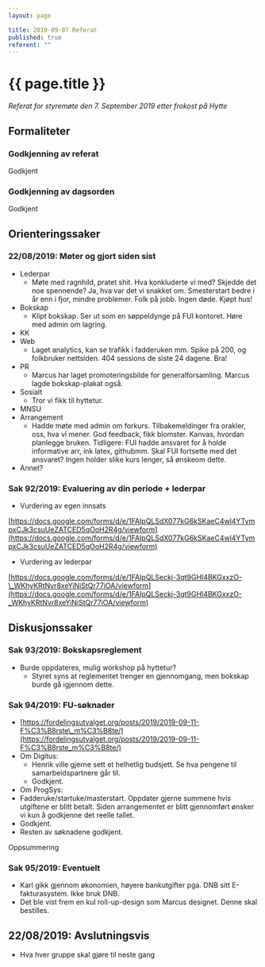 ```yaml
---
layout: page

title: 2019-09-07 Referat
published: true
referent: ""
---
```


# {{ page.title }}

_Referat for styremøte den 7. September 2019 etter frokost på Hytte_

## Formaliteter

### Godkjenning av referat

Godkjent

### Godkjenning av dagsorden
Godkjent

## Orienteringssaker

### 22/08/2019: Møter og gjort siden sist

- Lederpar
  - Møte med ragnhild, pratet shit. Hva konkluderte vi med? Skjedde det noe spennende? Ja, hva var det vi snakket om. Smesterstart bedre i år enn i fjor, mindre problemer. Folk på jobb. Ingen døde. Kjøpt hus!
- Bokskap
  - Klipt bokskap. Ser ut som en søppeldynge på FUI kontoret. Høre med admin om lagring.
- KK
- Web
  - Laget analytics, kan se trafikk i fadderuken mm. Spike på 200, og folkbruker nettsiden. 404 sessions de siste 24 dagene. Bra!
- PR
  - Marcus har laget promoteringsbilde for generalforsamling. Marcus lagde bokskap-plakat også.
- Sosialt
  - Tror vi fikk til hyttetur.
- MNSU
- Arrangement
  - Hadde møte med admin om forkurs. Tilbakemeldinger fra orakler, oss, hva vi mener. God feedback, fikk blomster. Kanvas, hvordan planlegge bruken. Tidligere: FUI hadde ansvaret for å holde informative arr, ink latex, githubmm. Skal FUI fortsette med det ansvaret? Ingen holder slike kurs lenger, så ønskeom dette.
- Annet?

### Sak 92/2019:  Evaluering av din periode + lederpar

- Vurdering av egen innsats

[https://docs.google.com/forms/d/e/1FAIpQLSdX077kG6kSKaeC4wl4YTympxCJk3csuUeZATCED5qOoH2R4g/viewform](https://docs.google.com/forms/d/e/1FAIpQLSdX077kG6kSKaeC4wl4YTympxCJk3csuUeZATCED5qOoH2R4g/viewform)

- Vurdering av lederpar

[https://docs.google.com/forms/d/e/1FAIpQLSeckj-3qt9GHI4BKGxxzO-\_WKhyKRtNvr8xeYiNiStQr77iOA/viewform](https://docs.google.com/forms/d/e/1FAIpQLSeckj-3qt9GHI4BKGxxzO-_WKhyKRtNvr8xeYiNiStQr77iOA/viewform)

## Diskusjonssaker

### Sak 93/2019:  Bokskapsreglement

- Burde oppdateres, mulig workshop på hyttetur?
  - Styret syns at reglementet trenger en gjennomgang, men bokskap burde gå igjennom dette.

### Sak 94/2019:  FU-søknader

- [https://fordelingsutvalget.org/posts/2019/2019-09-11-F%C3%B8rste\_m%C3%B8te/](https://fordelingsutvalget.org/posts/2019/2019-09-11-F%C3%B8rste_m%C3%B8te/)
- Om Digitus:
  - Henrik ville gjerne sett et helhetlig budsjett. Se hva pengene til samarbeidspartnere går til.
  - Godkjent.
-  Om ProgSys:
  - Fadderuke/startuke/masterstart. Oppdater gjerne summene hvis utgiftene er blitt betalt. Siden arrangementet er blitt gjennomført ønsker vi kun å godkjenne det reelle tallet.
  - Godkjent.
- Resten av søknadene godkjent.

Oppsummering

### Sak 95/2019: Eventuelt

- Karl gikk gjennom økonomien, høyere bankutgifter pga. DNB sitt E-fakturasystem. Ikke bruk DNB.
- Det ble vist frem en kul roll-up-design som Marcus designet. Denne skal bestilles.

## 22/08/2019: Avslutningsvis

- Hva hver gruppe skal gjøre til neste gang
